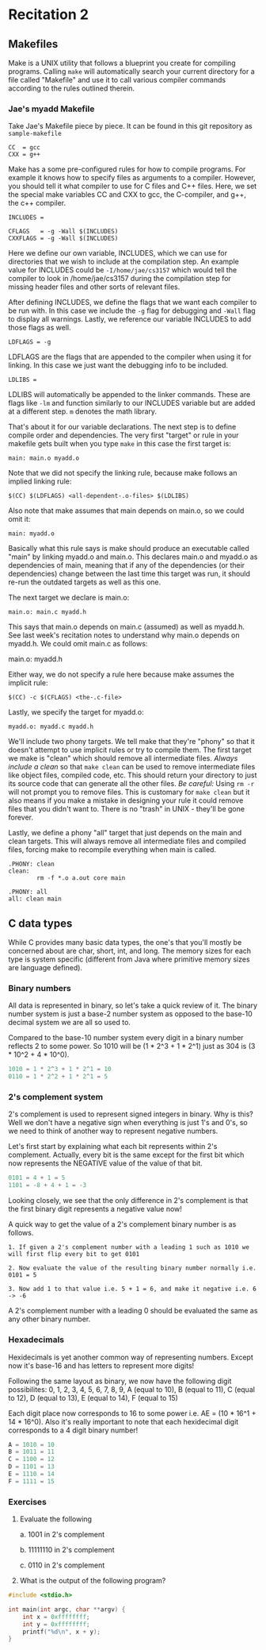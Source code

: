 # Recitation 2 #

## Makefiles ##

Make is a UNIX utility that follows a blueprint you create for compiling
programs. Calling `make` will automatically search your current directory for a
file called "Makefile" and use it to call various compiler commands according to
the rules outlined therein. 

### Jae's myadd Makefile ###

Take Jae's Makefile piece by piece. It can be found in this git repository as
`sample-makefile`

```make
CC  = gcc
CXX = g++
```

Make has a some pre-configured rules for how to compile programs. For example it
knows how to specify files as arguments to a compiler. However, you should tell
it what compiler to use for C files and C++ files. Here, we set the
special make variables CC and CXX to gcc, the C-compiler, and g++, the c++
compiler.

```make
INCLUDES =

CFLAGS   = -g -Wall $(INCLUDES)
CXXFLAGS = -g -Wall $(INCLUDES)
```

Here we define our own variable, INCLUDES, which we can use for directories that
we wish to include at the compilation step. An example value for INCLUDES could
be `-I/home/jae/cs3157` which would tell the compiler to look in
/home/jae/cs3157 during the compilation step for missing header files and other
sorts of relevant files.

After defining INCLUDES, we define the flags that we want each compiler to be
run with. In this case we include the `-g` flag for debugging and `-Wall` flag
to display all warnings. Lastly, we reference our variable INCLUDES to add those
flags as well.

```make
LDFLAGS = -g
```

LDFLAGS are the flags that are appended to the compiler when using it for
linking. In this case we just want the debugging info to be included.

```make
LDLIBS =
```

LDLIBS will automatically be appended to the linker commands. These are flags
like `-lm` and function similarly to our INCLUDES variable but are added at a
different step. `m` denotes the math library.

That's about it for our variable declarations. The next step is to define
compile order and dependencies. The very first "target" or rule in your makefile
gets built when you type `make` in this case the first target is:

```make
main: main.o myadd.o
```

Note that we did not specify the linking rule, because make follows an implied
linking rule:

    $(CC) $(LDFLAGS) <all-dependent-.o-files> $(LDLIBS)

Also note that make assumes that main depends on main.o, so we could omit it:

    main: myadd.o 

Basically what this rule says is make should produce an executable called "main"
by linking myadd.o and main.o. This declares main.o and myadd.o as dependencies
of main, meaning that if any of the dependencies (or their dependencies) change 
between the last time this target was run, it should re-run the outdated targets
as well as this one.

The next target we declare is main.o:

```make
main.o: main.c myadd.h
```

This says that main.o depends on main.c (assumed) as well as myadd.h. See last
week's recitation notes to understand why main.o depends on myadd.h. We could
omit main.c as follows:

  main.o: myadd.h

Either way, we do not specify a rule here because make assumes the implicit
rule:

    $(CC) -c $(CFLAGS) <the-.c-file>

Lastly, we specify the target for myadd.o:

```make
myadd.o: myadd.c myadd.h
```

We'll include two phony targets. We tell make that they're "phony" so that it
doesn't attempt to use implicit rules or try to compile them. The first target
we make is "clean" which should remove all intermediate files. *Always include a
clean* so that `make clean` can be used to remove intermediate files like object
files, compiled code, etc. This should return your directory to just its source
code that can generate all the other files. *Be careful:* Using `rm -r` will not
prompt you to remove files. This is customary for `make clean` but it also means
if you make a mistake in designing your rule it could remove files that you
didn't want to. There is no "trash" in UNIX - they'll be gone forever.

Lastly, we define a phony "all" target that just depends on the main and clean
targets. This will always remove all intermediate files and compiled files,
forcing make to recompile everything when main is called.

```make
.PHONY: clean
clean:
        rm -f *.o a.out core main

.PHONY: all
all: clean main
```

## C data types ##

While C provides many basic data types, the one's that you'll mostly be concerned about are char, short, int, and long. The memory sizes for each type is system specific (different from Java where primitive memory sizes are language defined). 

### Binary numbers ###

All data is represented in binary, so let's take a quick review of it. The binary number system is just a base-2 number system as opposed to the base-10 decimal system we are all so used to. 

Compared to the base-10 number system every digit in a binary number reflects 2 to some power. So 1010 will be (1 * 2^3 + 1 * 2^1) just as 304 is (3 * 10^2 + 4 * 10^0).

```c
1010 = 1 * 2^3 + 1 * 2^1 = 10
0110 = 1 * 2^2 + 1 * 2^1 = 5
```

### 2's complement system ###

2's complement is used to represent signed integers in binary. Why is this? Well we don't have a negative sign when everything is just 1's and 0's, so we need to think of another way to represent negative numbers.

Let's first start by explaining what each bit represents within 2's complement. Actually, every bit is the same except for the first bit which now represents the NEGATIVE value of the value of that bit.

```c
0101 = 4 + 1 = 5
1101 = -8 + 4 + 1 = -3
```

Looking closely, we see that the only difference in 2's complement is that the first binary digit represents a negative value now! 

A quick way to get the value of a 2's complement binary number is as follows.

	1. If given a 2's complement number with a leading 1 such as 1010 we will first flip every bit to get 0101

	2. Now evaluate the value of the resulting binary number normally i.e. 0101 = 5

	3. Now add 1 to that value i.e. 5 + 1 = 6, and make it negative i.e. 6 -> -6

A 2's complement number with a leading 0 should be evaluated the same as any other binary number.

### Hexadecimals ###

Hexidecimals is yet another common way of representing numbers. Except now it's base-16 and has letters to represent more digits!

Following the same layout as binary, we now have the following digit possibilites:
	0, 1, 2, 3, 4, 5, 6, 7, 8, 9, A (equal to 10), B (equal to 11), C (equal to 12), D (equal to 13), E (equal to 14), F (equal to 15)

Each digit place now corresponds to 16 to some power i.e. AE = (10 * 16^1 + 14 * 16^0). Also it's really important to note that each hexidecimal digit corresponds to a 4 digit binary number!

```c
A = 1010 = 10
B = 1011 = 11
C = 1100 = 12
D = 1101 = 13
E = 1110 = 14
F = 1111 = 15
```

### Exercises ###

1. Evaluate the following

	a. 1001 in 2's complement

	b. 11111110 in 2's complement

	c. 0110 in 2's complement

2. What is the output of the following program?

```c
#include <stdio.h>

int main(int argc, char **argv) {
	int x = 0xffffffff;
	int y = 0xffffffff;
	printf("%d\n", x + y);
}
```
